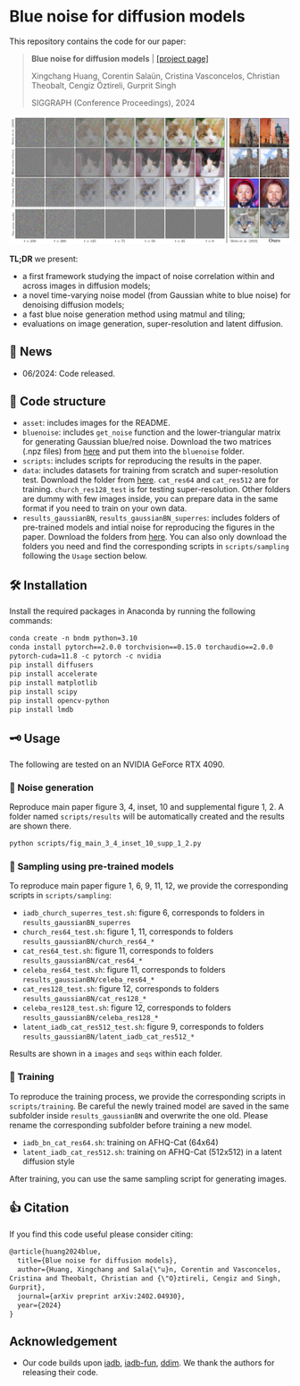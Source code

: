 # Blue noise for diffusion models

This repository contains the code for our paper:

> **Blue noise for diffusion models** | [[project page]](https://xchhuang.github.io/bndm)
>
> Xingchang Huang, Corentin Salaün, Cristina Vasconcelos, Christian Theobalt, Cengiz Öztireli, Gurprit Singh
> 
> SIGGRAPH (Conference Proceedings), 2024

![teaser](asset/teaser.png)


**TL;DR** we present:
* a first framework studying the impact of noise correlation within and across images in diffusion models; 
* a novel time-varying noise model (from Gaussian white to blue noise) for denoising diffusion models; 
* a fast blue noise generation method using matmul and tiling; 
* evaluations on image generation, super-resolution and latent diffusion.


## 📰 News

* 06/2024: Code released.


<!-- ## ✊ Todo
- [ ] training code for latent diffusion -->


## 📂 Code structure

* `asset`: includes images for the README.
* `bluenoise`: includes `get_noise` function and the lower-triangular matrix for generating Gaussian blue/red noise. Download the two matrices (.npz files) from [here](https://nextcloud.mpi-klsb.mpg.de/index.php/s/PnqYWym2YEnfrD3) and put them into the `bluenoise` folder.
* `scripts`: includes scripts for reproducing the results in the paper.
* `data`: includes datasets for training from scratch and super-resolution test. Download the folder from [here](https://nextcloud.mpi-klsb.mpg.de/index.php/s/PnqYWym2YEnfrD3). `cat_res64` and `cat_res512` are for training. `church_res128_test` is for testing super-resolution. Other folders are dummy with few images inside, you can prepare data in the same format if you need to train on your own data.
* `results_gaussianBN`, `results_gaussianBN_superres`: includes folders of pre-trained models and intial noise for reproducing the figures in the paper. Download the folders from [here](https://nextcloud.mpi-klsb.mpg.de/index.php/s/PnqYWym2YEnfrD3). You can also only download the folders you need and find the corresponding scripts in `scripts/sampling` following the `Usage` section below.


## 🛠️ Installation

Install the required packages in Anaconda by running the following commands:
```
conda create -n bndm python=3.10
conda install pytorch==2.0.0 torchvision==0.15.0 torchaudio==2.0.0 pytorch-cuda=11.8 -c pytorch -c nvidia
pip install diffusers
pip install accelerate
pip install matplotlib
pip install scipy
pip install opencv-python
pip install lmdb
```

<!-- * Please double check if you have downloaded the required data following the previous section. -->

<!-- * Download the lower-triangular matrix for generating Gaussian blue noise following `bluenoise/README.md`.

* Download pre-trained models following `results/README.md` to reproduce the noise generation and sampling results in the paper.

* Download data following `data/README.md` to train the models from scratch on AFHQ-Cat (64^2, 512^2). -->


## 🗝️ Usage

The following are tested on an NVIDIA GeForce RTX 4090.


### 🤗 Noise generation

Reproduce main paper figure 3, 4, inset, 10 and supplemental figure 1, 2. A folder named `scripts/results` will be automatically created and the results are shown there.
```bash
python scripts/fig_main_3_4_inset_10_supp_1_2.py
```


### 🤗 Sampling using pre-trained models

To reproduce main paper figure 1, 6, 9, 11, 12, we provide the corresponding scripts in `scripts/sampling`:
* `iadb_church_superres_test.sh`: figure 6, corresponds to folders in `results_gaussianBN_superres`
* `church_res64_test.sh`: figure 1, 11, corresponds to folders `results_gaussianBN/church_res64_*`
* `cat_res64_test.sh`: figure 11, corresponds to folders `results_gaussianBN/cat_res64_*`
* `celeba_res64_test.sh`: figure 11, corresponds to folders `results_gaussianBN/celeba_res64_*`
* `cat_res128_test.sh`: figure 12, corresponds to folders `results_gaussianBN/cat_res128_*`
* `celeba_res128_test.sh`: figure 12, corresponds to folders `results_gaussianBN/celeba_res128_*`
* `latent_iadb_cat_res512_test.sh`: figure 9, corresponds to folders `results_gaussianBN/latent_iadb_cat_res512_*`

Results are shown in a `images` and `seqs` within each folder.


### 🚀 Training
To reproduce the training process, we provide the corresponding scripts in `scripts/training`. 
Be careful the newly trained model are saved in the same subfolder inside `results_gaussianBN` and overwrite the one old. Please rename the corresponding subfolder before training a new model.

* `iadb_bn_cat_res64.sh`: training on AFHQ-Cat (64x64)
* `latent_iadb_cat_res512.sh`: training on AFHQ-Cat (512x512) in a latent diffusion style

After training, you can use the same sampling script for generating images.


## 👍 Citation
If you find this code useful please consider citing:
```
@article{huang2024blue,
  title={Blue noise for diffusion models},
  author={Huang, Xingchang and Sala{\"u}n, Corentin and Vasconcelos, Cristina and Theobalt, Christian and {\"O}ztireli, Cengiz and Singh, Gurprit},
  journal={arXiv preprint arXiv:2402.04930},
  year={2024}
}
```


## Acknowledgement
* Our code builds upon [iadb](https://github.com/tchambon/IADB/tree/main), [iadb-fun](https://github.com/pharmapsychotic/iadb-fun), [ddim](https://github.com/ermongroup/ddim). We thank the authors for releasing their code.

